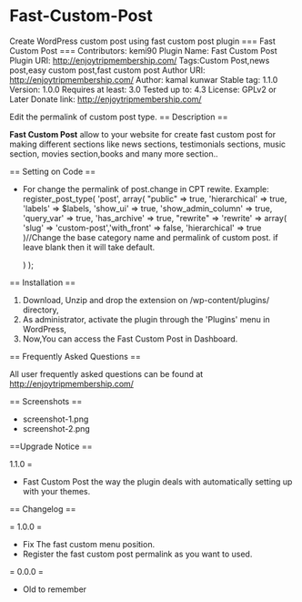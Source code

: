 # Fast-Custom-Post
Create WordPress custom post using fast custom post plugin
=== Fast Custom Post ===
Contributors: kemi90
Plugin Name: Fast Custom Post
Plugin URI: http://enjoytripmembership.com/
Tags:Custom Post,news post,easy custom post,fast custom post
Author URI: http://enjoytripmembership.com/
Author: kamal kunwar
Stable tag: 1.1.0
Version: 1.0.0
Requires at least: 3.0
Tested up to: 4.3
License: GPLv2 or Later
Donate link: http://enjoytripmembership.com/

Edit the permalink of custom post type.
== Description ==

<strong>Fast Custom Post</strong> allow to your website for create fast custom post for making different sections like news sections, testimonials sections, music section, movies section,books and many more section.. 

== Setting on Code ==

* For change the permalink of post.change in CPT rewite.
Example:
register_post_type( 'post',
	array(
		"public" => true,
                'hierarchical'          => true,
                'labels'                => $labels,
                'show_ui'               => true,
                'show_admin_column'     => true,
                'query_var'             => true,
		'has_archive' => true,
		"rewrite" =>  'rewrite' => array(
                'slug' => 'custom-post','with_front' => false, 'hierarchical' => true )//Change the base category name and permalink of custom post. if leave blank then it will take default.
		
	)
);

== Installation ==
1. Download, Unzip and drop the extension on /wp-content/plugins/ directory,
1. As administrator, activate the plugin through the 'Plugins' menu in WordPress,
1. Now,You can access the Fast Custom Post in Dashboard.

== Frequently Asked Questions ==

All user frequently asked questions can be found at http://enjoytripmembership.com/

== Screenshots ==

* screenshot-1.png
* screenshot-2.png

==Upgrade Notice ==


 1.1.0 =
* Fast Custom Post the way the plugin deals with automatically setting up with your themes.


== Changelog ==


= 1.0.0 =
* Fix The fast custom menu position.
* Register the fast custom post permalink as you want to used.

= 0.0.0 =

* Old to remember
